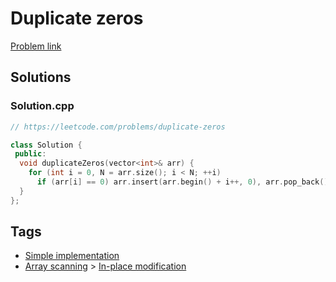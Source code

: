 # Duplicate zeros

[Problem link](https://leetcode.com/problems/duplicate-zeros)

## Solutions


### Solution.cpp
```cpp
// https://leetcode.com/problems/duplicate-zeros

class Solution {
 public:
  void duplicateZeros(vector<int>& arr) {
    for (int i = 0, N = arr.size(); i < N; ++i)
      if (arr[i] == 0) arr.insert(arr.begin() + i++, 0), arr.pop_back();
  }
};
```
## Tags

* [Simple implementation](/Collections/simple-implementation.md#simple-implementation)
* [Array scanning](/Collections/array-scanning.md#array-scanning) > [In-place modification](/Collections/array-scanning.md#in-place-modification)
